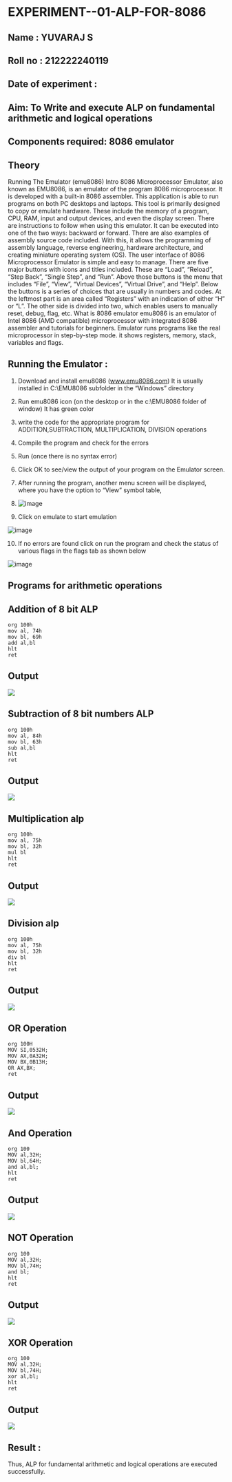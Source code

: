 # EXPERIMENT--01-ALP-FOR-8086
## Name : YUVARAJ S

## Roll no : 212222240119

## Date of experiment :

## Aim: To Write and execute ALP on fundamental arithmetic and logical operations
## Components required: 8086  emulator 
## Theory 
Running The Emulator (emu8086) Intro 8086 Microprocessor Emulator, also known as EMU8086, is an emulator of the program 8086 microprocessor. It is developed with a built-in 8086 assembler. This application is able to run programs on both PC desktops and laptops. This tool is primarily designed to copy or emulate hardware. These include the memory of a program, CPU, RAM, input and output devices, and even the display screen. There are instructions to follow when using this emulator. It can be executed into one of the two ways: backward or forward. There are also examples of assembly source code included. With this, it allows the programming of assembly language, reverse engineering, hardware architecture, and creating miniature operating system (OS). The user interface of 8086 Microprocessor Emulator is simple and easy to manage. There are five major buttons with icons and titles included. These are “Load”, “Reload”, “Step Back”, “Single Step”, and “Run”. Above those buttons is the menu that includes “File”, “View”, “Virtual Devices”, “Virtual Drive”, and “Help”. Below the buttons is a series of choices that are usually in numbers and codes. At the leftmost part is an area called “Registers” with an indication of either “H” or “L”. The other side is divided into two, which enables users to manually reset, debug, flag, etc. What is 8086 emulator emu8086 is an emulator of Intel 8086 (AMD compatible) microprocessor with integrated 8086 assembler and tutorials for beginners. Emulator runs programs like the real microprocessor in step-by-step mode. it shows registers, memory, stack, variables and flags.


 ## Running the Emulator :
1.	Download and install emu8086 (www.emu8086.com) It is usually installed in C:\EMU8086 subfolder in the “Windows” directory
2.	Run  emu8086 icon (on the desktop or in the c:\EMU8086 folder of window) It has green color 
 
 
3.  write the code for the appropriate program for ADDITION,SUBTRACTION, MULTIPLICATION,  DIVISION operations 

4.	Compile the program and check for the errors 
5.	Run (once there is no syntax error) 

6.	Click OK to see/view the output of your program on the Emulator screen. 


7.	After running the program, another menu screen will be displayed, where you have the option to “View” symbol table,


8. ![image](https://user-images.githubusercontent.com/36288975/189273263-d65baae9-4b8f-4723-afb3-c0ffa4052b04.png)

9.	Click on emulate to start emulation 

![image](https://user-images.githubusercontent.com/36288975/189273273-9bb36ec1-e2e8-4892-8d35-37707332bfdc.png)


10.	If no errors are found click on run the program and check the status of various flags in the flags tab as shown below 

![image](https://user-images.githubusercontent.com/36288975/189273277-113a2a33-4a40-4ff8-95a5-ecd3a1f504fe.png)


## Programs for arithmetic  operations

## Addition  of 8 bit ALP 
```
org 100h
mov al, 74h
mov bl, 69h
add al,bl
hlt 
ret
```
## Output  
![](./Img/Add/ADD1.png)

## Subtraction   of 8 bit numbers  ALP 
```
org 100h
mov al, 84h
mov bl, 63h
sub al,bl
hlt 
ret
```
## Output  
![](./Img/sub/sub1.png)

## Multiplication alp 
```
org 100h
mov al, 75h
mov bl, 32h
mul bl
hlt 
ret
```
## Output  
![](./Img/Mul/mul1.png)

## Division alp 
```
org 100h
mov al, 75h
mov bl, 32h
div bl
hlt 
ret
```
## Output  
![](./Img/Div/div1.png)

## OR Operation 
```
org 100H  
MOV SI,0532H;
MOV AX,0A32H;
MOV BX,0B13H;
OR AX,BX;
ret
```
## Output 
![](./Img/Or/1.png)
## And Operation 
```
org 100
MOV al,32H;
MOV bl,64H;
and al,bl; 
hlt
ret
```
## Output 
![](./Img/And/2.png)

## NOT Operation
```
org 100
MOV al,32H;
MOV bl,74H;
and bl; 
hlt
ret
```
## Output
![](./image.png)

## XOR Operation
```
org 100
MOV al,32H;
MOV bl,74H;
xor al,bl; 
hlt
ret
```
## Output
![](./Img/xor/1.png)
## Result :
Thus, ALP for fundamental arithmetic and logical operations are executed successfully.








